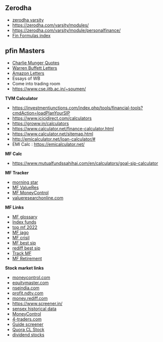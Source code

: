 ## Zerodha
* [zerodha varsity](https://zerodha.com/varsity/)
* https://zerodha.com/varsity/modules/
* https://zerodha.com/varsity/module/personalfinance/
* [Fin Formulas index](https://financeformulas.net/index.html)

## pfin Masters
* [Charlie Munger Quotes](https://tradingqna.com/t/charlie-mungers-100-quotes/139556)
* [Warren Buffett Letters](https://www.berkshirehathaway.com/letters/letters.html)
* [Amazon Letters](https://ir.aboutamazon.com/annual-reports-proxies-and-shareholder-letters/default.aspx)
* Essays of WB
* Come into trading room
* https://www.cse.iitb.ac.in/~soumen/ 


**TVM Calculator**
* https://investmentjunctions.com/index.php/tools/financial-tools?cmdAction=loadPlanYourSIP
* https://www.icicidirect.com/calculators
* https://groww.in/calculators
* https://www.calculator.net/finance-calculator.html
* https://www.calculator.net/sitemap.html
* http://emicalculator.net/loan-calculator/#
* EMI Calc : https://emicalculator.net/

**MF Calc**
* https://www.mutualfundssahihai.com/en/calculators/goal-sip-calculator

**MF Tracker**
* [morning star](https://www.morningstar.in/funds.aspx)
* [MF ValueRes](https://www.valueresearchonline.com/funds/best-mutual-funds/)
* [MF MoneyControl](https://www.moneycontrol.com/mutual-funds/find-fund/)
* [valueresearchonline.com](http://valueresearchonline.com/)

**MF Links**
* [MF glossary](https://cafemutual.com/glossary)
* [Index funds](https://in.investing.com/analysis/2-nifty-50-index-funds-with-lowest-expense-ratio-200593101)
* [top mf 2022](https://bemoneyaware.com/top-mutual-funds/)
* [MF jago](https://www.jagoinvestor.com/2012/05/mutual-funds-performance-vs-benchmark.html)
* [MF crisil](https://www.crisil.com/en/home/what-we-do/financial-products/mf-ranking.html)
* [MF best sip](https://www.etmoney.com/mutual-funds/featured/best-sip-funds/18)
* [rediff best sip](https://m.rediff.com/amp/getahead/report/the-best-sip-for-long-term-investment/20231031.htm)
* [Track MF](https://www.personalfn.com/dwl/Mutual-Funds/5-effective-ways-to-track-your-mutual-fund-investment-performance)
* [MF Retirement](https://economictimes.indiatimes.com/markets/expert-view/can-one-retire-just-by-investing-in-mutual-funds-atul-shinghal-explains/articleshow/98532487.cms)

**Stock market links**
* [moneycontrol.com](http://moneycontrol.com/)
* [equitymaster.com](http://equitymaster.com/)
* [nseindia.com](http://nseindia.com/)
* [profit.ndtv.com](http://profit.ndtv.com/)
* [money.rediff.com](http://money.rediff.com/)
* https://www.screener.in/
* [sensex historical data](https://in.investing.com/indices/sensex-historical-data)
* [MoneyControl](https://www.moneycontrol.com/stocksmarketsindia/)
* [4-traders.com](http://4-traders.com/)
* [Guide screener](https://www.screener.in/guides/creating-screens/)
* [Quora CL Stock](https://www.quora.com/What-is-your-investment-checklist-before-you-buy-a-stock)
* [dividend stocks](https://www.equitymaster.com/detail.asp?date=12/22/2023&story=2&title=Highest-Dividend-Paying-Stocks-in-India-2024-for-Long-Term-Investment)
